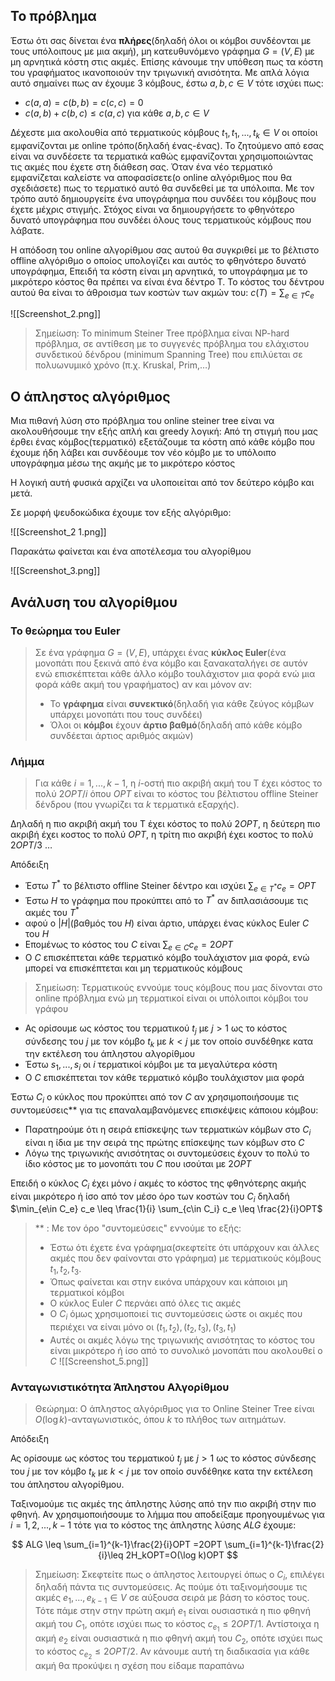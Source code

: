 

## Το πρόβλημα

Έστω ότι σας δίνεται ένα **πλήρες**(δηλαδή όλοι οι κόμβοι συνδέονται με τους υπόλοιπους με μια ακμή), μη κατευθυνόμενο γράφημα $G=(V,E)$ με μη αρνητικά κόστη στις ακμές. Επίσης κάνουμε την υπόθεση πως τα κόστη του γραφήματος ικανοποιούν την τριγωνική ανισότητα. Με απλά λόγια αυτό σημαίνει πως αν έχουμε 3 κόμβους, έστω $a,b,c \in V$ τότε ισχύει πως:
- $c(a,a)=c(b,b)=c(c,c)=0$
- $c(a,b)+c(b,c) \leq c(a,c)$ για κάθε $a,b,c \in V$

Δέχεστε μια ακολουθία από τερματικούς κόμβους $t_1,t_1,...,t_k \in V$ οι οποίοι εμφανίζονται με online τρόπο(δηλαδή ένας-ένας). Το ζητούμενο από εσας είναι να συνδέσετε τα τερματικά καθώς εμφανίζονται χρησιμοποιώντας τις ακμές που έχετε στη διάθεση σας. Όταν ένα νέο τερματικό εμφανίζεται καλείστε να αποφασίσετε(ο online αλγόριθμος που θα σχεδιάσετε) πως το τερματικό αυτό θα συνδεθεί με τα υπόλοιπα. Με τον τρόπο αυτό δημιουργείτε ένα υπογράφημα που συνδέει του κόμβους που έχετε μέχρις στιγμής. Στόχος είναι να δημιουργήσετε το φθηνότερο δυνατό υπογράφημα που συνδέει όλους τους τερματικούς κόμβους που λάβατε.

Η απόδοση του online αλγορίθμου σας αυτού θα συγκριθεί με το βέλτιστο offline αλγόριθμο ο οποίος υπολογίζει και αυτός το φθηνότερο δυνατό υπογράφημα, Επειδή τα κόστη είναι μη αρνητικά, το υπογράφημα με το μικρότερο κόστος θα πρέπει να είναι ένα δέντρο T. Το κόστος του δέντρου αυτού θα είναι το άθροισμα των κοστών των ακμών του: $c(T)=\sum_{e\in T}c_e$

![[Screenshot_2.png]]

> Σημείωση: Το minimum Steiner Tree πρόβλημα είναι NP-hard πρόβλημα, σε αντίθεση με το συγγενές πρόβλημα του ελάχιστου συνδετικού δένδρου (minimum Spanning Tree) που επιλύεται σε πολυωνυμικό χρόνο (π.χ. Kruskal, Prim,…)




## Ο άπληστος αλγόριθμος 

Μια πιθανή λύση στο πρόβλημα του online steiner tree είναι να ακολουθήσουμε την εξής απλή και greedy λογική: Από τη στιγμή που μας έρθει ένας κόμβος(τερματικό) εξετάζουμε τα κόστη από κάθε κόμβο που έχουμε ήδη λάβει και συνδέουμε τον νέο κόμβο με το υπόλοιπο υπογράφημα μέσω της ακμής με το μικρότερο κόστος 

Η λογική αυτή φυσικά αρχίζει να υλοποιείται από τον δεύτερο κόμβο και μετά.

Σε μορφή ψευδοκώδικα έχουμε τον εξής αλγόριθμο:


![[Screenshot_2 1.png]]

Παρακάτω φαίνεται και ένα αποτέλεσμα του αλγορίθμου 

![[Screenshot_3.png]]



## Ανάλυση του αλγορίθμου

### Το θεώρημα του Euler 

> Σε ένα γράφημα $G=(V,E)$, υπάρχει ένας **κύκλος Euler**(ένα μονοπάτι που ξεκινά από ένα κόμβο και ξανακαταλήγει σε αυτόν ενώ επισκέπτεται κάθε άλλο κόμβο τουλάχιστον μια φορά ενώ μια φορά κάθε ακμή του γραφήματος) αν και μόνον αν:
> - Το **γράφημα** είναι **συνεκτικό**(δηλαδή για κάθε ζεύγος κόμβων υπάρχει μονοπάτι που τους συνδέει)
> - Όλοι οι **κόμβοι** έχουν **άρτιο βαθμό**(δηλαδή από κάθε κόμβο συνδέεται άρτιος αριθμός ακμών)


### Λήμμα 

> Για κάθε $i=1,...,k-1$, η $i$-οστή πιο ακριβή ακμή του Τ έχει κόστος το πολύ $2OPT/i$  όπου $OPT$ είναι το κόστος του βέλτιστου offline Steiner δένδρου (που γνωρίζει τα $k$ τερματικά εξαρχής).

Δηλαδή η πιο ακριβή ακμή του T έχει κόστος το πολύ $2OPT$, η δεύτερη πιο ακριβή έχει κοστος το πολύ $OPT$, η τρίτη πιο ακριβή έχει κοστος το πολύ $2OPT/3$ …

Απόδειξη 


- Έστω $Τ^*$ το βέλτιστο offline Steiner δέντρο και ισχύει $\sum_{e\in Τ^*}c_e=OPT$
- Έστω $H$ το γράφημα που προκύπτει από το $Τ^*$ αν διπλασιάσουμε τις ακμές του $Τ^*$
- αφού ο $|Η|$(βαθμός του $H$) είναι άρτιο, υπάρχει ένας κύκλος Euler $C$ του $H$
- Επομένως το κόστος του $C$ είναι $\sum_{e\in C}c_e=2OPT$ 
- Ο $C$ επισκέπτεται κάθε τερματικό κόμβο τουλάχιστον μια φορά, ενώ μπορεί να επισκέπτεται και μη τερματικούς κόμβους

>Σημείωση: Τερματικούς εννούμε τους κόμβους που μας δίνονται στο online πρόβλημα ενώ μη τερματικοί είναι οι υπόλοιποι κόμβοι του γράφου

- Ας ορίσουμε ως κόστος του τερματικού $t_j$ με $j>1$ ως το κόστος σύνδεσης του $j$ με τον κόμβο $t_k$ με $k<j$ με τον οποίο συνδέθηκε κατα την εκτέλεση του άπληστου αλγορίθμου
- Έστω $s_1,...,s_i$ οι $i$ τερματικοί κόμβοι με τα μεγαλύτερα κόστη
- O $C$ επισκέπτεται τον κάθε τερματικό κόμβο τουλάχιστον μια φορά


 Έστω $C_i$ ο κύκλος που προκύπτει από τον $C$ αν χρησιμοποιήσουμε τις συντομεύσεις** για τις επαναλαμβανόμενες επισκέψεις κάποιου κόμβου:
 - Παρατηρούμε ότι η σειρά επίσκεψης των τερματικών κόμβων στο $C_i$ είναι η ίδια με την σειρά της πρώτης επίσκεψης των κόμβων στο $C$
 - Λόγω της τριγωνικής ανισότητας οι συντομεύσεις έχουν το πολύ το ίδιο κόστος με το μονοπάτι του $C$ που ισούται με $2OPT$

Επειδή ο κύκλος $C_i$ έχει μόνο $i$ ακμές το κόστος της φθηνότερης ακμής είναι μικρότερο ή ίσο από τον μέσο όρο των κοστών του $C_i$ δηλαδή $\min_{e\in C_e} c_e \leq \frac{1}{i} \sum_{c\in C_i} c_e \leq \frac{2}{i}OPT$


> ** : Με τον όρο "συντομεύσεις" εννούμε το εξής:
> - Έστω ότι έχετε ένα γράφημα(σκεφτείτε ότι υπάρχουν και άλλες ακμές που δεν φαίνονται στο γράφημα) με τερματικούς κόμβους $t_1,t_2,t_3$.
> - Όπως φαίνεται και στην εικόνα υπάρχουν και κάποιοι μη τερματικοί κόμβοι
> - Ο κύκλος Euler $C$ περνάει από όλες τις ακμές
> - Ο $C_i$ όμως χρησιμοποιεί τις συντομεύσεις ώστε οι ακμές που περιέχει να είναι μόνο οι $(t_1,t_2),(t_2,t_3),(t_3,t_1)$
> - Αυτές οι ακμές λόγω της τριγωνικής ανισότητας το κόστoς του είναι μικρότερο ή ίσο από το συνολικό μονοπάτι που ακολουθεί ο $C$
> ![[Screenshot_5.png]]



### Ανταγωνιστικότητα Άπληστου Αλγορίθμου

> Θεώρημα: Ο άπληστος αλγόριθμος για το Online Steiner Tree είναι $O(\log k)$-ανταγωνιστικός, όπου $k$ το πλήθος των αιτημάτων.

Απόδειξη 


Ας ορίσουμε ως κόστος του τερματικού $t_j$ με $j>1$ ως το κόστος σύνδεσης του $j$ με τον κόμβο $t_k$ με $k<j$ με τον οποίο συνδέθηκε κατα την εκτέλεση του άπληστου αλγορίθμου.

Ταξινομούμε τις ακμές της άπληστης λύσης από την πιο ακριβή στην πιο φθηνή. Αν χρησιμοποιήσουμε το λήμμα που αποδείξαμε προηγουμένως για $i=1,2,...,k-1$ τότε για το κόστος της άπληστης λύσης $ALG$ έχουμε:

$$
ALG \leq \sum_{i=1}^{k-1}\frac{2}{i}OPT =2OPT \sum_{i=1}^{k-1}\frac{2}{i}\leq 2H_kOPT=O(\log k)OPT
$$


> Σημείωση: Σκεφτείτε πως ο άπληστος λειτουργεί όπως ο $C_i$, επιλέγει δηλαδή πάντα τις συντομεύσεις. Ας πούμε ότι ταξινομήσουμε τις ακμές $e_1,...,e_{k-1}\in V$ σε αύξουσα σειρά με βάση το κόστος τους. Τότε πάμε στην στην πρώτη ακμή $e_1$ είναι ουσιαστικά η πιο φθηνή ακμή του $C_1$, οπότε ισχύει πως το κόστος $c_{e_1}\leq 2OPT/1$. Αντίστοιχα η ακμή $e_2$ είναι ουσιαστικά η πιο φθηνή ακμή του $C_2$, οπότε ισχύει πως το κόστος $c_{e_2}\leq 2OPT/2$. Αν κάνουμε αυτή τη διαδικασία για κάθε ακμή θα προκύψει η σχέση που είδαμε παραπάνω
